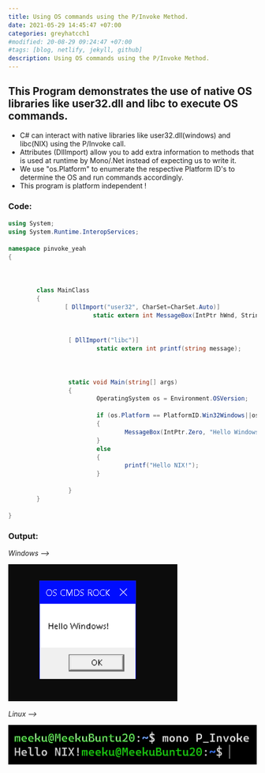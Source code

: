 ```yaml
---
title: Using OS commands using the P/Invoke Method.
date: 2021-05-29 14:45:47 +07:00
categories: greyhatcch1
#modified: 20-08-29 09:24:47 +07:00
#tags: [blog, netlify, jekyll, github]
description: Using OS commands using the P/Invoke Method.
---
```


## This Program demonstrates the use of native OS libraries like user32.dll and libc to execute OS commands.

- C# can interact with native libraries like user32.dll(windows) and libc(NIX) using the P/Invoke call. 
- Attributes (DllImport) allow you to add extra information to methods that is used at runtime by Mono/.Net instead of expecting us to write it.
- We use "os.Platform" to enumerate the respective Platform ID's to determine the OS and run commands accordingly.
- This program is platform independent !

### Code:


```csharp
using System;
using System.Runtime.InteropServices;

namespace pinvoke_yeah
{



        class MainClass
        {
                [ DllImport("user32", CharSet=CharSet.Auto)]
                        static extern int MessageBox(IntPtr hWnd, String text, String caption, int options);


                 [ DllImport("libc")]
                         static extern int printf(string message);



                 static void Main(string[] args)
                 {
                         OperatingSystem os = Environment.OSVersion;

                         if (os.Platform == PlatformID.Win32Windows||os.Platform == PlatformID.Win32NT)
                         {
                                 MessageBox(IntPtr.Zero, "Hello Windows!", "OS CMDS ROCK", 0);
                         }
                         else
                         {
                                 printf("Hello NIX!");
                         }

                 }
        }

}

```

### Output:

*Windows -->*

![Image](https://raw.githubusercontent.com/m3rcer/m3rcer.github.io/master/_posts/coding/csharp/greyhatc/IntroScripts/pinvoke/pinvoke_win.png)

*Linux -->*

![Image](https://raw.githubusercontent.com/m3rcer/m3rcer.github.io/master/_posts/coding/csharp/greyhatc/IntroScripts/pinvoke/pinvoke_nix.png)
